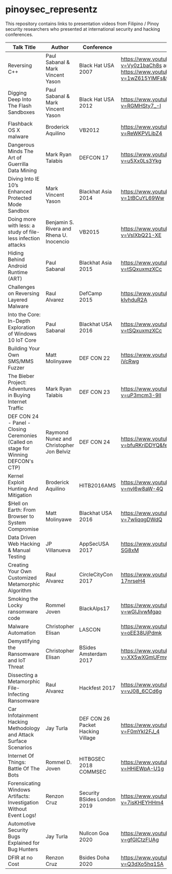 # pinoysec_representz
This repository contains links to presentation videos from Filipino / Pinoy security researchers who presented at international security and hacking conferences.


| Talk Title | Author | Conference | Link |
| --- | --- | --- | --- |
| Reversing C++ | Paul Sabanal & Mark Vincent Yason | Black Hat USA 2007 |https://www.youtube.com/watch?v=Vy0z1baCh8s and https://www.youtube.com/watch?v=1wZ615YlMFs&t=517s |
| Digging Deep Into The Flash Sandboxes | Paul Sabanal & Mark Vincent Yason | Black Hat USA 2012 |https://www.youtube.com/watch?v=RGMHSty7_-I |
| Flashback OS X malware | Broderick Aquilino | VB2012 | https://www.youtube.com/watch?v=ReWKPVLibZ4 |
| Dangerous Minds The Art of Guerrilla Data Mining | Mark Ryan Talabis | DEFCON 17 |https://www.youtube.com/watch?v=u5Xx0Ls3Ykg |
| Diving Into IE 10’s Enhanced Protected Mode Sandbox | Mark Vincent Yason | Blackhat Asia 2014 |https://www.youtube.com/watch?v=1tBCuYL69Ww |
| Doing more with less: a study of file-less infection attacks | Benjamin S. Rivera and Rhena U. Inocencio | VB2015 | https://www.youtube.com/watch?v=VsIXbQ21-XE |
| Hiding Behind Android Runtime (ART) | Paul Sabanal| Blackhat Asia 2015 | https://www.youtube.com/watch?v=tSQxuxmzXCc |
| Challenges on Reversing Layered Malware | Raul Alvarez | DefCamp 2015 | https://www.youtube.com/watch?v=h-klvhduR2A |
| Into the Core: In-Depth Exploration of Windows 10 IoT Core | Paul Sabanal| Blackhat USA 2016 | https://www.youtube.com/watch?v=tSQxuxmzXCc |
| Building Your Own SMS/MMS Fuzzer | Matt Molinyawe | DEF CON 22 | https://www.youtube.com/watch?v=zn6D-iVcRwg |
| The Bieber Project: Adventures in Buying Internet Traffic | Mark Ryan Talabis | DEF CON 23 | https://www.youtube.com/watch?v=uP3mcm3-9lI |
| DEF CON 24 - Panel - Closing Ceremonies (Called on stage for Winning DEFCON's CTP) | Raymond Nunez and Christopher Jon Belviz | DEF CON 24 | https://www.youtube.com/watch?v=bfuRKriDDYQ&feature=youtu.be&t=2217 |
| Kernel Exploit Hunting And Mitigation | Broderick Aquilino | HITB2016AMS | https://www.youtube.com/watch?v=nvI6w8aW-4Q |
| $Hell on Earth: From Browser to System Compromise | Matt Molinyawe | Blackhat USA 2016 | https://www.youtube.com/watch?v=7wIiqqgDWdQ |
| Data Driven Web Hacking & Manual Testing | JP Villanueva | AppSecUSA 2017 | https://www.youtube.com/watch?v=IEak_-SG8xM |
| Creating Your Own Customized Metamorphic Algorithm | Raul Alvarez | CircleCityCon 2017 | https://www.youtube.com/watch?v=rK-17nrseH4 |
| Smoking the Locky ransomware code | Rommel Joven | BlackAlps17 | https://www.youtube.com/watch?v=wGlJivwMgao |
| Malware Automation | Christopher Elisan | LASCON| https://www.youtube.com/watch?v=oEE38UjPdmk |
| Demystifying the Ransomware and IoT Threat | Christopher Elisan | BSides Amsterdam 2017| https://www.youtube.com/watch?v=XX5wXGmUFmw |
| Dissecting a Metamorphic File-Infecting Ransomware | Raul Alvarez | Hackfest 2017| https://www.youtube.com/watch?v=vJ08_6CCd6g |
| Car Infotainment Hacking Methodology and Attack Surface Scenarios | Jay Turla | DEF CON 26 Packet Hacking Village | https://www.youtube.com/watch?v=F0mYkI2FJ_4 |
| Internet Of Things: Battle Of The Bots | Rommel D. Joven | HITBGSEC 2018 COMMSEC | https://www.youtube.com/watch?v=HHiEWpA-U1g |
| Forensicating Windows Artifacts: Investigation Without Event Logs! | Renzon Cruz | Security BSides London 2019 | https://www.youtube.com/watch?v=7isKHEYHHm4 |
| Automotive Security Bugs Explained for Bug Hunters | Jay Turla | Nullcon Goa 2020 | https://www.youtube.com/watch?v=gfGlCtzFUAg |
| DFIR at no Cost | Renzon Cruz | Bsides Doha 2020 | https://www.youtube.com/watch?v=Q3dXo5hq1SA |
